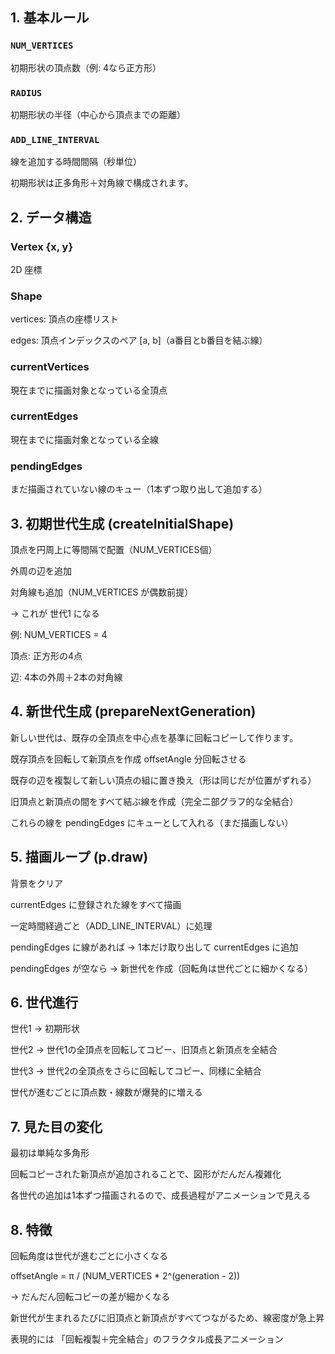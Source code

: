 ## 1. 基本ルール

### `NUM_VERTICES`

初期形状の頂点数（例: 4なら正方形）

### `RADIUS`

初期形状の半径（中心から頂点までの距離）

### `ADD_LINE_INTERVAL`

線を追加する時間間隔（秒単位）

初期形状は正多角形＋対角線で構成されます。

## 2. データ構造

### Vertex {x, y}
2D 座標

### Shape

vertices: 頂点の座標リスト

edges: 頂点インデックスのペア [a, b]（a番目とb番目を結ぶ線）

### currentVertices
現在までに描画対象となっている全頂点

### currentEdges
現在までに描画対象となっている全線

### pendingEdges
まだ描画されていない線のキュー（1本ずつ取り出して追加する）

## 3. 初期世代生成 (createInitialShape)

頂点を円周上に等間隔で配置（NUM_VERTICES個）

外周の辺を追加

対角線も追加（NUM_VERTICES が偶数前提）

→ これが 世代1 になる

例: NUM_VERTICES = 4

頂点: 正方形の4点

辺: 4本の外周＋2本の対角線

## 4. 新世代生成 (prepareNextGeneration)

新しい世代は、既存の全頂点を中心点を基準に回転コピーして作ります。

既存頂点を回転して新頂点を作成
offsetAngle 分回転させる

既存の辺を複製して新しい頂点の組に置き換え（形は同じだが位置がずれる）

旧頂点と新頂点の間をすべて結ぶ線を作成（完全二部グラフ的な全結合）

これらの線を pendingEdges にキューとして入れる（まだ描画しない）

## 5. 描画ループ (p.draw)

背景をクリア

currentEdges に登録された線をすべて描画

一定時間経過ごと（ADD_LINE_INTERVAL）に処理

pendingEdges に線があれば → 1本だけ取り出して currentEdges に追加

pendingEdges が空なら → 新世代を作成（回転角は世代ごとに細かくなる）

## 6. 世代進行

世代1 → 初期形状

世代2 → 世代1の全頂点を回転してコピー、旧頂点と新頂点を全結合

世代3 → 世代2の全頂点をさらに回転してコピー、同様に全結合

世代が進むごとに頂点数・線数が爆発的に増える

## 7. 見た目の変化

最初は単純な多角形

回転コピーされた新頂点が追加されることで、図形がだんだん複雑化

各世代の追加は1本ずつ描画されるので、成長過程がアニメーションで見える

## 8. 特徴

回転角度は世代が進むごとに小さくなる

offsetAngle = π / (NUM_VERTICES * 2^(generation - 2))

→ だんだん回転コピーの差が細かくなる

新世代が生まれるたびに旧頂点と新頂点がすべてつながるため、線密度が急上昇

表現的には 「回転複製＋完全結合」のフラクタル成長アニメーション
